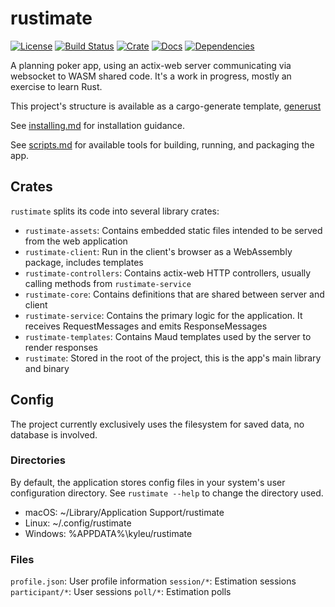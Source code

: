 # rustimate

[![License](https://img.shields.io/badge/license-MIT-blue.svg)](License)
[![Build Status](https://travis-ci.org/kyleu/rustimate.svg?branch=master)](https://travis-ci.org/kyleu/rustimate)
[![Crate](https://meritbadge.herokuapp.com/rustimate)](https://crates.io/crates/rustimate)
[![Docs](https://docs.rs/rustimate/badge.svg)](https://docs.rs/rustimate)
[![Dependencies](https://deps.rs/repo/github/kyleu/rustimate/status.svg)](https://deps.rs/repo/github/kyleu/rustimate)

A planning poker app, using an actix-web server communicating via websocket to WASM shared code. It's a work in progress, mostly an exercise to learn Rust.

This project's structure is available as a cargo-generate template, [generust](https://github.com/kyleu/generust)

See [installing.md](doc/installing.md) for installation guidance.

See [scripts.md](doc/scripts.md) for available tools for building, running, and packaging the app.

## Crates

`rustimate` splits its code into several library crates:

- `rustimate-assets`: Contains embedded static files intended to be served from the web application
- `rustimate-client`: Run in the client's browser as a WebAssembly package, includes templates
- `rustimate-controllers`: Contains actix-web HTTP controllers, usually calling methods from `rustimate-service`
- `rustimate-core`: Contains definitions that are shared between server and client
- `rustimate-service`: Contains the primary logic for the application. It receives RequestMessages and emits ResponseMessages
- `rustimate-templates`: Contains Maud templates used by the server to render responses
- `rustimate`: Stored in the root of the project, this is the app's main library and binary

## Config

The project currently exclusively uses the filesystem for saved data, no database is involved.

### Directories

By default, the application stores config files in your system's user configuration directory. See `rustimate --help` to change the directory used.

- macOS: ~/Library/Application Support/rustimate
- Linux: ~/.config/rustimate
- Windows: %APPDATA%\kyleu\/rustimate

### Files

`profile.json`: User profile information
`session/*`: Estimation sessions
`participant/*`: User sessions
`poll/*`: Estimation polls
